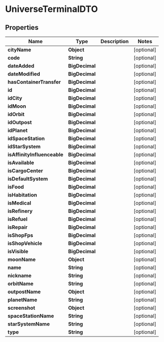 

# UniverseTerminalDTO


## Properties

| Name | Type | Description | Notes |
|------------ | ------------- | ------------- | -------------|
|**cityName** | **Object** |  |  [optional] |
|**code** | **String** |  |  [optional] |
|**dateAdded** | **BigDecimal** |  |  [optional] |
|**dateModified** | **BigDecimal** |  |  [optional] |
|**hasContainerTransfer** | **BigDecimal** |  |  [optional] |
|**id** | **BigDecimal** |  |  [optional] |
|**idCity** | **BigDecimal** |  |  [optional] |
|**idMoon** | **BigDecimal** |  |  [optional] |
|**idOrbit** | **BigDecimal** |  |  [optional] |
|**idOutpost** | **BigDecimal** |  |  [optional] |
|**idPlanet** | **BigDecimal** |  |  [optional] |
|**idSpaceStation** | **BigDecimal** |  |  [optional] |
|**idStarSystem** | **BigDecimal** |  |  [optional] |
|**isAffinityInfluenceable** | **BigDecimal** |  |  [optional] |
|**isAvailable** | **BigDecimal** |  |  [optional] |
|**isCargoCenter** | **BigDecimal** |  |  [optional] |
|**isDefaultSystem** | **BigDecimal** |  |  [optional] |
|**isFood** | **BigDecimal** |  |  [optional] |
|**isHabitation** | **BigDecimal** |  |  [optional] |
|**isMedical** | **BigDecimal** |  |  [optional] |
|**isRefinery** | **BigDecimal** |  |  [optional] |
|**isRefuel** | **BigDecimal** |  |  [optional] |
|**isRepair** | **BigDecimal** |  |  [optional] |
|**isShopFps** | **BigDecimal** |  |  [optional] |
|**isShopVehicle** | **BigDecimal** |  |  [optional] |
|**isVisible** | **BigDecimal** |  |  [optional] |
|**moonName** | **Object** |  |  [optional] |
|**name** | **String** |  |  [optional] |
|**nickname** | **String** |  |  [optional] |
|**orbitName** | **String** |  |  [optional] |
|**outpostName** | **Object** |  |  [optional] |
|**planetName** | **String** |  |  [optional] |
|**screenshot** | **Object** |  |  [optional] |
|**spaceStationName** | **String** |  |  [optional] |
|**starSystemName** | **String** |  |  [optional] |
|**type** | **String** |  |  [optional] |



